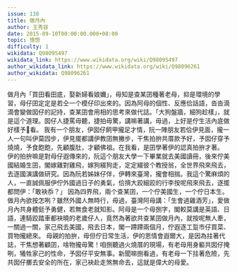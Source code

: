 ```yaml
---
issue: 138
title: 做月內
author: 王秀容
date: 2015-09-10T00:00:00.000+08:00
topic: 懷想
difficulty: 1
wikidata: Q98095497
wikidata_link: https://www.wikidata.org/wiki/Q98095497
author_wikidata_link: https://www.wikidata.org/wiki/Q98096261
author_wikidata: Q98096261
---
```

做月內「買田看田底，娶新婦看娘嬭」，毋知是查某囝種著老母，抑是環境的學習，母仔囝定定是若仝一个模仔印出來的。因為阿母的個性、反應佮話語，沓沓滴滴會變做囡仔的記持，查某囝會用相的思考來做代誌。「大狗盤牆，細狗趁樣」，就是這个道理。囡仔人捷罵毋聽，捷拍毋驚，講嘛著講，毋過，上好是佇生活內底做好樣予𪜶看。
我有一个朋友，伊囡仔飼甲攏足才情，阮一陣朋友若佮伊見面，攏一人一句叫伊莫囥步，伊見擺都講伊教囝無撇步，干焦拍拚共厝款予好，予囡仔穿予燒燒，予食飽飽，先顧腹肚，才顧佛祖。在我看，是囝學著伊的認真拍拚才著。
伊的拍拚嘛是對母仔遐傳來的，阮這个朋友大學一下畢業就去美國讀冊，後來佇美國結婚生囝，閣嫁雞對雞飛，嫁狗綴狗走，定定綴彼个教授翁，全世界飛來飛去，去逐國演講做研究。因為阮若姊妹仔伴，伊轉來臺灣，攏會相揣。我這个驚麻煩的人，一直誠佩服伊佇外國過日子的勇氣，佮揹大跤細跤的行李按呢飛來飛去，逐擺都問伊：「敢袂忝？」
因為四界飛，兩个查某囝，一个佇美國生，一个佇日本生。做月內欲按怎咧？雖然外國人無時行，毋過，臺灣阿母講：「生會過雞酒芳」，愛做月內共身體侹予勇健，若無食老就知影。阿母是一个毋捌字，閣較莫講是英語、日語，連騎跤踏車都袂曉的老歲仔人，竟然為著欲共查某囝做月內，就按呢無人牽，一關過一關，家己飛去美國，飛去日本，閣一蹛蹛兩個月，佇遐逐工踅市仔買菜、買物攏總來。
母親的拍拚，毋但佇日常生活，伊的恩情會遐爾大，是因為拄著代誌，干焦想著顧囝，啥物攏毋驚！咱捌聽過火燒厝的現場，有老母用身軀共囡仔掩咧，犧牲家己的性命，予囡仔平安無事。新聞嘛捌看過，有老母一下拄著危險，先共囡仔擲去安全的所在，家己袂赴走煞無命去，這就是偉大的母愛。
